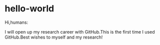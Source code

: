 # hello-world


Hi,humans:

I will open up my research career with GitHub.This is the first time I used GitHub.Best wishes to myself and my research!
